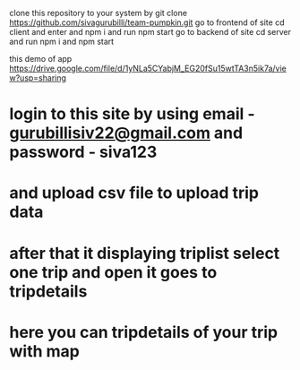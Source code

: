  clone this repository to your system by git clone https://github.com/sivagurubilli/team-pumpkin.git
    go to frontend of site cd client and enter and npm i and run npm start
    go to backend of site cd server and run npm i and npm start 

 this demo of app https://drive.google.com/file/d/1yNLa5CYabjM_EG20fSu15wtTA3n5ik7a/view?usp=sharing
# login to this site by using email - gurubillisiv22@gmail.com and password - siva123
# and upload csv file to upload trip data 
# after that it displaying triplist select one trip and open it goes to tripdetails
# here you can tripdetails of your trip with map
